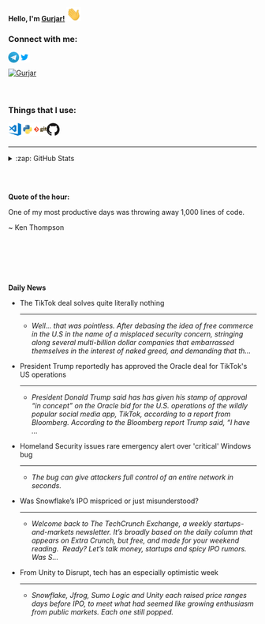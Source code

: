 #### Hello, I'm [Gurjar!](https://GurjarKing.github.io) <img src="https://raw.githubusercontent.com/ABSphreak/ABSphreak/master/gifs/Hi.gif" width="30px"></h2>


### Connect with me:

[<img align="left" alt="Gurjar | Telegram" width="22px" src="https://raw.githubusercontent.com/github/explore/80688e429a7d4ef2fca1e82350fe8e3517d3494d/topics/telegram/telegram.png" />][Telegram]
[<img align="left" alt="Gurjar | Twitter" width="22px" src="https://raw.githubusercontent.com/github/explore/80688e429a7d4ef2fca1e82350fe8e3517d3494d/topics/twitter/twitter.png" />][Twitter]
<br >
<br >
<a href="https://github.com/GurjarKing"><img src="https://komarev.com/ghpvc/?username=GurjarKing" alt="Gurjar" /></a> <br />
<br />
<br />
<!-- <br >

![](https://visitor-badge.glitch.me/badge?page_id=GurjarKing)

<br /> -->

### Things that I use:

[<img align="left" alt="Visual Studio Code" width="26px" src="https://raw.githubusercontent.com/github/explore/80688e429a7d4ef2fca1e82350fe8e3517d3494d/topics/visual-studio-code/visual-studio-code.png" />][VSCode]
[<img align="left" alt="Python" width="26px" src="https://raw.githubusercontent.com/github/explore/80688e429a7d4ef2fca1e82350fe8e3517d3494d/topics/python/python.png" />][Python]
[<img align="left" alt="Git" width="26px" src="https://raw.githubusercontent.com/github/explore/80688e429a7d4ef2fca1e82350fe8e3517d3494d/topics/git/git.png" />][Git]
[<img align="left" alt="GitHub" width="26px" src="https://raw.githubusercontent.com/github/explore/78df643247d429f6cc873026c0622819ad797942/topics/github/github.png" />][Github]

<br />
<br />

---
<details>
  <summary>:zap: GitHub Stats</summary>

<img align="left" alt="Gurjar's Github Stats" src="https://github-readme-stats.vercel.app/api?username=GurjarKing&show_icons=true&hide_border=true&count_private=true&include_all_commit=true&theme=algolia" />

</details>

<!-- ### 🔔 My latest tweet
<a href="https://twitter.com/Gurjar_King43" target="_blank">
	<img src="https://github.com/GurjarKing/GurjarKing/raw/master/tweet.png" width="70%" align="center" alt="Click to view on Twitter" title="My latest tweet, as an image"/>
</a> -->
<br>

<pre>

</pre>

**Quote of the hour:**

One of my most productive days was throwing away 1,000 lines of code.

~ Ken Thompson
<pre>

</pre>
<br>
<pre>


</pre>
<strong>Daily News</strong>
  
  - The TikTok deal solves quite literally nothing
     <hr/>
     
      - *Well… that was pointless. After debasing the idea of free commerce in the U.S in the name of a misplaced security concern, stringing along several multi-billion dollar companies that embarrassed themselves in the interest of naked greed, and demanding that th…*
     
  - President Trump reportedly has approved the Oracle deal for TikTok's US operations
      <hr/>
      
      - *President Donald Trump said has has given his stamp of approval “in concept” on the Oracle bid for the U.S. operations of the wildly popular social media app, TikTok, according to a report from Bloomberg. According to the Bloomberg report Trump said, “I have …*
      
  - Homeland Security issues rare emergency alert over 'critical' Windows bug
      <hr/>
      
      - *The bug can give attackers full control of an entire network in seconds.*
      
  - Was Snowflake’s IPO mispriced or just misunderstood?
      <hr/>
      
      - *Welcome back to The TechCrunch Exchange, a weekly startups-and-markets newsletter. It’s broadly based on the daily column that appears on Extra Crunch, but free, and made for your weekend reading.  Ready? Let’s talk money, startups and spicy IPO rumors. Was S…*
       
  - From Unity to Disrupt, tech has an especially optimistic week
      <hr/>
       
       - *Snowflake, Jfrog, Sumo Logic and Unity each raised price ranges days before IPO, to meet what had seemed like growing enthusiasm from public markets. Each one still popped.*
      

<br />

[VSCode]: https://code.visualstudio.com/
[Python]: https://www.python.org/
[Git]: https://git-scm.com/
[Github]: https://github.com/
[Telegram]: https://t.me/Gurjar_King/
[Twitter]: https://twitter.com/Gurjar_King43/
